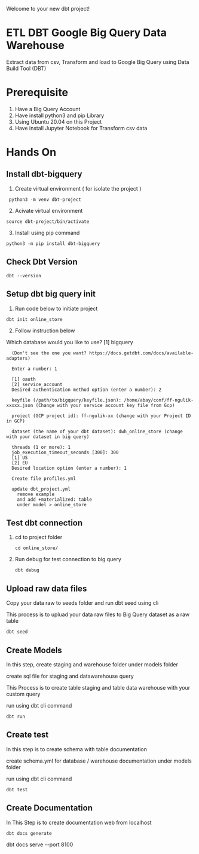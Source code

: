 Welcome to your new dbt project!

# ETL DBT Google Big Query Data Warehouse
Extract data from csv, Transform and load to Google Big Query using Data Build Tool (DBT)

# Prerequisite
1.  Have a Big Query Account
2.  Have install python3 and pip Library
3.  Using Ubuntu 20.04 on this Project
4.  Have install Jupyter Notebook for Transform csv data

# Hands On 
##  Install dbt-bigquery
1.  Create virtual environment ( for isolate the project )
   
   ```
    python3 -m venv dbt-project
   ```
2.  Acivate virtual environment
   ```
   source dbt-project/bin/activate
   ```
3.  Install using pip command
   ```
   python3 -m pip install dbt-bigquery
   ```
    
##  Check Dbt Version
   ```
   dbt --version
   ```
##  Setup dbt big query init 
1.   Run code below to initiate project 
   ```
   dbt init online_store
   ```
2.   Follow instruction below
   
   Which database would you like to use?
   [1] bigquery

      (Don't see the one you want? https://docs.getdbt.com/docs/available-adapters)

      Enter a number: 1

      [1] oauth
      [2] service_account
      Desired authentication method option (enter a number): 2

      keyfile (/path/to/bigquery/keyfile.json): /home/abay/conf/ff-ngulik-xxxxx.json (Change with your service account key file from Gcp)

      project (GCP project id): ff-ngulik-xx (change with your Project ID in GCP)

      dataset (the name of your dbt dataset): dwh_online_store (change with your dataset in big query)

      threads (1 or more): 1
      job_execution_timeout_seconds [300]: 300
      [1] US
      [2] EU
      Desired location option (enter a number): 1

      Create file profiles.yml
   
      update dbt_project.yml
        remove example
        and add +materialized: table
        under model > online_store
 
##  Test dbt connection
1.   cd to project folder
      ```
     cd online_store/
      ```
3.   Run debug for test connection to big query
      ```
     dbt debug
      ```
     
##  Upload raw data files
   Copy your data raw to seeds folder and run dbt seed using cli
   
   This process is to upluad your data raw files to Big Query dataset as a raw table
   
   ```
   dbt seed
   ```
##  Create Models
   In this step, create staging and warehouse folder under models folder
   
   create sql file for staging and datawarehouse query
   
   This Process is to create table staging and table data warehouse with your custom query
   
   run using dbt cli command
   ```
   dbt run
   ```
##  Create test
   In this step is to create schema with table documentation
   
   create schema.yml for database / warehouse documentation under models folder
   
   run using dbt cli command
   ```
   dbt test
   ```

##  Create Documentation
   In This Step is to create documentation web from localhost
   
   ```
   dbt docs generate
   ```
   dbt docs serve --port 8100
   ```
   
   ```
